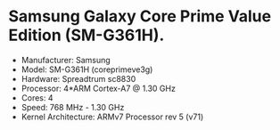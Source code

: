 # Samsung Galaxy Core Prime Value Edition (SM-G361H).

* Manufacturer: Samsung
* Model: SM-G361H (coreprimeve3g)
* Hardware: Spreadtrum sc8830
* Processor: 4*ARM Cortex-A7 @ 1.30 GHz
* Cores: 4
* Speed: 768 MHz - 1.30 GHz
* Kernel Architecture: ARMv7 Processor rev 5 (v71)
